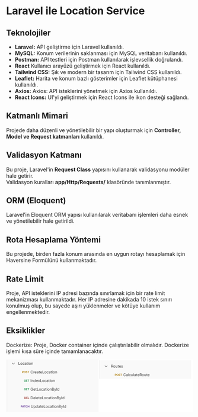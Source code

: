 # Laravel ile Location Service


## Teknolojiler

- **Laravel:** API geliştirme için Laravel kullanıldı.
- **MySQL:** Konum verilerinin saklanması için MySQL veritabanı kullanıldı.
- **Postman:** API testleri için Postman kullanılarak işlevsellik doğrulandı.
- **React** Kullanıcı arayüzü geliştirmek için React kullanıldı.
- **Tailwind CSS:** Şık ve modern bir tasarım için Tailwind CSS kullanıldı.
- **Leaflet:** Harita ve konum bazlı gösterimler için Leaflet kütüphanesi kullanıldı.
- **Axios:** Axios: API isteklerini yönetmek için Axios kullanıldı.
- **React Icons:** UI'yi geliştirmek için React Icons ile ikon desteği sağlandı.  

## Katmanlı Mimari  

Projede daha düzenli ve yönetilebilir bir yapı oluşturmak için **Controller, Model ve Request katmanları** kullanıldı. 

## Validasyon Katmanı  

Bu proje, Laravel'in **Request Class** yapısını kullanarak validasyonu modüler hale getirir.  
Validasyon kuralları **app/Http/Requests/** klasöründe tanımlanmıştır.  

## ORM (Eloquent)
Laravel’in Eloquent ORM yapısı kullanılarak veritabanı işlemleri daha esnek ve yönetilebilir hale getirildi.  

## Rota Hesaplama Yöntemi
Bu projede, birden fazla konum arasında en uygun rotayı hesaplamak için Haversine Formülünü kullanmaktadır. 

## Rate Limit
Proje, API isteklerini IP adresi bazında sınırlamak için bir rate limit mekanizması kullanmaktadır. Her IP adresine dakikada 10 istek sınırı konulmuş olup, bu sayede aşırı yüklenmeler ve kötüye kullanım engellenmektedir.


## Eksiklikler
Dockerize: Proje, Docker container içinde çalıştırılabilir olmalıdır. Dockerize işlemi kısa süre içinde tamamlanacaktır.


![Postman Test - Location Service](images/location-service-postman-test.png)
